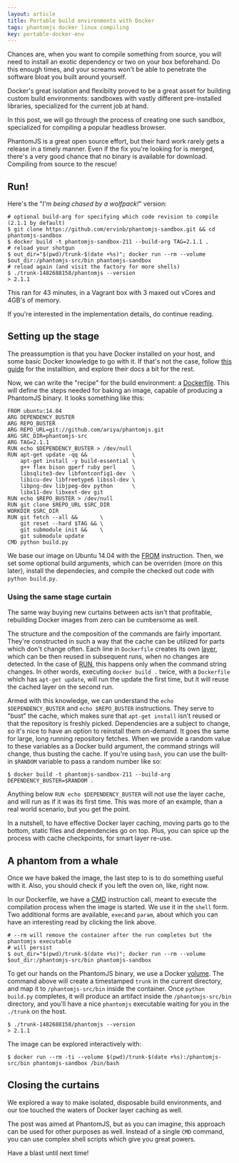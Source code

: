 ```yaml
---
layout: article
title: Portable build environments with Docker
tags: phantomjs docker linux compiling
key: portable-docker-env
---
```


Chances are, when you want to compile something from source, you will need to
install an exotic dependency or two on your box beforehand. Do this enough times,
and your screams won't be able to penetrate the software bloat you built around yourself.

Docker's great isolation and flexibilty proved to be a great asset for building
custom build environments: sandboxes with vastly different pre-installed libraries,
specialized for the current job at hand.

In this post, we will go through the process of creating one such sandbox, specialized
for compiling a popular headless browser.

PhantomJS is a great open source effort, but their hard work rarely gets a release
in a timely manner. Even if the fix you're looking for is merged, there's a very
good chance that no binary is available for download. Compiling from source to the rescue!

## Run!

Here's the "*I'm being chased by a wolfpack!*" version:

```shell
# optional build-arg for specifying which code revision to compile (2.1.1 by default)
$ git clone https://github.com/ervinb/phantomjs-sandbox.git && cd phantomjs-sandbox
$ docker build -t phantomjs-sandbox-211 --build-arg TAG=2.1.1 .
# reload your shotgun
$ out_dir="$(pwd)/trunk-$(date +%s)"; docker run --rm --volume $out_dir:/phantomjs-src/bin phantomjs-sandbox
# reload again (and visit the factory for more shells)
$ ./trunk-1482688158/phantomjs --version
> 2.1.1
```

This ran for 43 minutes, in a Vagrant box with 3 maxed out vCores and 4GB's of memory.

If you're interested in the implementation details, do continue reading.

## Setting up the stage

The preassumption is that you have Docker installed on your host,
and some basic Docker knowledge to go with it. If that's not the case,
follow [this guide](https://docs.docker.com/engine/installation/) for the installtion,
and explore their docs a bit for the rest.

Now, we can write the "recipe" for the build environment: a
[Dockerfile](https://docs.docker.com/engine/reference/builder/).
This will define the steps needed for baking an image, capable of producing a PhantomJS
binary. It looks something like this:

```shell
FROM ubuntu:14.04
ARG DEPENDENCY_BUSTER
ARG REPO_BUSTER
ARG REPO_URL=git://github.com/ariya/phantomjs.git
ARG SRC_DIR=phantomjs-src
ARG TAG=2.1.1
RUN echo $DEPENDENCY_BUSTER > /dev/null
RUN apt-get update -qq &&              \
    apt-get install -y build-essential \
    g++ flex bison gperf ruby perl     \
    libsqlite3-dev libfontconfig1-dev  \
    libicu-dev libfreetype6 libssl-dev \
    libpng-dev libjpeg-dev python      \
    libx11-dev libxext-dev git
RUN echo $REPO_BUSTER > /dev/null
RUN git clone $REPO_URL $SRC_DIR
WORKDIR $SRC_DIR
RUN git fetch --all &&       \
    git reset --hard $TAG && \
    git submodule init &&    \
    git submodule update
CMD python build.py
```
We base our image on Ubuntu 14.04 with the [FROM](https://docs.docker.com/engine/reference/builder/#/from)
instruction. Then, we set some optional build arguments, which can be overriden (more on this later),
install the dependecies, and compile the checked out code with `python build.py`.

### Using the same stage curtain

The same way buying new curtains between acts isn't that profitable, rebuilding
Docker images from zero can be cumbersome as well.

The structure and the composition of the commands are fairly important. They're
constructed in such a way that the cache can be utilized for parts which don't change often.
Each line in `Dockerfile` creates its own [layer](https://docs.docker.com/engine/userguide/storagedriver/imagesandcontainers/),
which can be then reused in subsequent runs, when no changes are detected. In the case of [RUN](https://docs.docker.com/engine/reference/builder/#/run),
this happens only when the command string changes. In other words, executing
`docker build .` twice, with a `Dockerfile` which has `apt-get update`, will run the
update the first time, but it will reuse the cached layer on the second run.

Armed with this knowledge, we can understand the `echo $DEPENDENCY_BUSTER` and
`echo $REPO_BUSTER` instructions. They serve to "bust" the cache, which makes sure that
`apt-get install` isn't reused or that the repository is freshly picked.
Dependencies are a subject to change, so it's nice to have an option to reinstall them on-demand.
It goes the same for large, long running repository fetches. When we provide a random
value to these variables as a Docker build argument, the command strings will
change, thus busting the cache.
If you're using `bash`, you can use the built-in `$RANDOM` variable to pass a
random number like so:

```shell
$ docker build -t phantomjs-sandbox-211 --build-arg DEPENDENCY_BUSTER=$RANDOM .
```

Anything below `RUN echo $DEPENDENCY_BUSTER` will not use the layer cache, and will
run as if it was its first time. This was more of an example, than a real world  scenario,
but you get the point.

In a nutshell, to have effective Docker layer caching, moving parts go to the bottom,
static files and dependencies go on top. Plus, you can spice up the process with
cache checkpoints, for smart layer re-use.

## A phantom from a whale

Once we have baked the image, the last step to is to do something useful with it. Also,
you should check if you left the oven on, like, right now.

In our Dockerfile, we have a [CMD](https://docs.docker.com/engine/reference/builder/#/cmd)
instruction call, meant to execute the compilation process when the image is started.
We use it in the `shell` form. Two additional forms are available, `exec`and `param`,
about which you can have an interesting read by clicking the link above.

```shell
# --rm will remove the container after the run completes but the phantomjs executable
# will persist
$ out_dir="$(pwd)/trunk-$(date +%s)"; docker run --rm --volume $out_dir:/phantomjs-src/bin phantomjs-sandbox
```

To get our hands on the PhantomJS binary, we use a Docker [volume](https://docs.docker.com/engine/tutorials/dockervolumes/).
The command above will create a timestamped `trunk` in the current directory,
and map it to `/phantomjs-src/bin` inside the container. Once `python build.py` completes,
it will produce an artifact inside the `/phantomjs-src/bin` directory,
and you'll have a nice `phantomjs` executable waiting for you in the `./trunk` on the host.

```shell
$ ./trunk-1482688158/phantomjs --version
> 2.1.1
```

The image can be explored interactively with:

```shell
$ docker run --rm -ti --volume $(pwd)/trunk-$(date +%s):/phantomjs-src/bin phantomjs-sandbox /bin/bash
```

## Closing the curtains

We explored a way to make isolated, disposable build environments, and our toe touched the
waters of Docker layer caching as well.

The post was aimed at PhantomJS, but as you can imagine, this approach can be used
for other purposes as well. Instead of a single `CMD` command, you can use complex
shell scripts which give you great powers.

Have a blast until next time!
